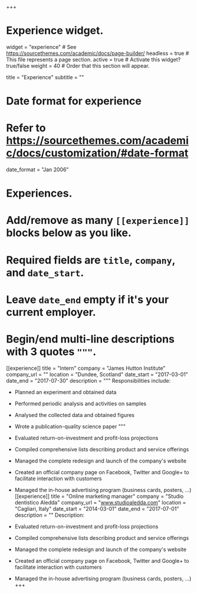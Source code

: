 +++
# Experience widget.
widget = "experience"  # See https://sourcethemes.com/academic/docs/page-builder/
headless = true  # This file represents a page section.
active = true  # Activate this widget? true/false
weight = 40  # Order that this section will appear.

title = "Experience"
subtitle = ""

# Date format for experience
#   Refer to https://sourcethemes.com/academic/docs/customization/#date-format
date_format = "Jan 2006"

# Experiences.
#   Add/remove as many `[[experience]]` blocks below as you like.
#   Required fields are `title`, `company`, and `date_start`.
#   Leave `date_end` empty if it's your current employer.
#   Begin/end multi-line descriptions with 3 quotes `"""`.
[[experience]]
  title = "Intern"
  company = "James Hutton Institute"
  company_url = ""
  location = "Dundee, Scotland"
  date_start = "2017-03-01"
  date_end = "2017-07-30"
  description = """
  Responsibilities include:
  
  * Planned an experiment and obtained data 
  * Performed periodic analysis and activities on samples 
  * Analysed the collected data and obtained figures 
  * Wrote a publication-quality science paper 
  """

  * Evaluated return-on-investment and profit-loss projections 
  * Compiled comprehensive lists describing product and service offerings 
  * Managed the complete redesign and launch of the company\'s website 
  * Created an official company page on Facebook, Twitter and Google+ to facilitate interaction with customers 
  * Managed the in-house advertising program (business cards, posters, ...)
[[experience]]
  title = "Online marketing manager"
  company = "Studio dentistico Aledda"
  company_url = "www.studioaledda.com"
  location = "Cagliari, Italy"
  date_start = "2014-03-01"
  date_end = "2017-07-01"
  description = ""
  Description:

  * Evaluated return-on-investment and profit-loss projections 
  * Compiled comprehensive lists describing product and service offerings 
  * Managed the complete redesign and launch of the company\'s website 
  * Created an official company page on Facebook, Twitter and Google+ to facilitate interaction with customers 
  * Managed the in-house advertising program (business cards, posters, ...)
+++
